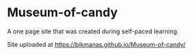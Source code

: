 # Museum-of-candy
A one page site that was created during self-paced learning.

Site uploaded at https://bikmanas.github.io/Museum-of-candy/
